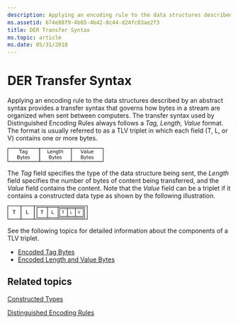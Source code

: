 ```yaml
---
description: Applying an encoding rule to the data structures described by an abstract syntax provides a transfer syntax that governs how bytes in a stream are organized when sent between computers.
ms.assetid: 674e88f9-4b65-4b42-8c44-d24fc03ae2f3
title: DER Transfer Syntax
ms.topic: article
ms.date: 05/31/2018
---
```


# DER Transfer Syntax

Applying an encoding rule to the data structures described by an abstract syntax provides a transfer syntax that governs how bytes in a stream are organized when sent between computers. The transfer syntax used by Distinguished Encoding Rules always follows a *Tag, Length, Value* format. The format is usually referred to as a TLV triplet in which each field (T, L, or V) contains one or more bytes.

![der type, length, and value (tlv) triplet](images/der-tlv-basic.png)

The *Tag* field specifies the type of the data structure being sent, the *Length* field specifies the number of bytes of content being transferred, and the *Value* field contains the content. Note that the *Value* field can be a triplet if it contains a constructed data type as shown by the following illustration.

![der tlv triplet recursion](images/der-tlv-recursive.png)

See the following topics for detailed information about the components of a TLV triplet.

-   [Encoded Tag Bytes](about-encoded-tag-bytes.md)
-   [Encoded Length and Value Bytes](about-encoded-length-and-value-bytes.md)

## Related topics

<dl> <dt>

[Constructed Types](about-constructed-types.md)
</dt> <dt>

[Distinguished Encoding Rules](distinguished-encoding-rules.md)
</dt> </dl>

 

 



